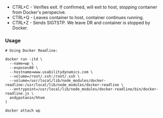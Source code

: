 
* CTRL+C - Verifies exit. If confirmed, will exit to host, stopping container from Docker's perspecive.
* CTRL+Q - Leaves container to host, container continues running.
* CTRL+Z - Sends SIGTSTP. We leave DR and container is stopped by Docker.



### Usage


    # Using Docker Readline:

    docker run -itd \
      --name=wp \
      --expose=80 \
      --hostname=www.usabilitydynamics.com \
      --volume=/root/.ssh:/root/.ssh \
      --volume=/usr/local/lib/node_modules/docker-readline:/usr/local/lib/node_modules/docker-readline \
      --entrypoint=/usr/local/lib/node_modules/docker-readline/bin/docker-readline.js \
      andypotanin/hhvm
    )

    docker attach wp


